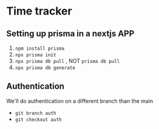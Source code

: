 # Time tracker

## Setting up prisma in a nextjs APP
1. `npm install prisma`
2. `npx prisma init`
3. `npx prisma db pull` , NOT `prisma db pull`
4. `npx prisma db generate`

## Authentication
We'll do authentication on a different branch than the main

- `git branch auth`
- `git checkout auth`
